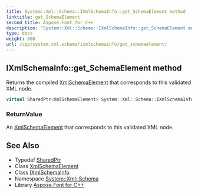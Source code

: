 ```yaml
---
title: System::Xml::Schema::IXmlSchemaInfo::get_SchemaElement method
linktitle: get_SchemaElement
second_title: Aspose.Font for C++
description: 'System::Xml::Schema::IXmlSchemaInfo::get_SchemaElement method. Returns the compiled XmlSchemaElement that corresponds to this validated XML node in C++.'
type: docs
weight: 600
url: /cpp/system.xml.schema/ixmlschemainfo/get_schemaelement/
---
```

## IXmlSchemaInfo::get_SchemaElement method


Returns the compiled [XmlSchemaElement](../../xmlschemaelement/) that corresponds to this validated XML node.

```cpp
virtual SharedPtr<XmlSchemaElement> System::Xml::Schema::IXmlSchemaInfo::get_SchemaElement()=0
```


### ReturnValue

An [XmlSchemaElement](../../xmlschemaelement/) that corresponds to this validated XML node.

## See Also

* Typedef [SharedPtr](../../../system/sharedptr/)
* Class [XmlSchemaElement](../../xmlschemaelement/)
* Class [IXmlSchemaInfo](../)
* Namespace [System::Xml::Schema](../../)
* Library [Aspose.Font for C++](../../../)
